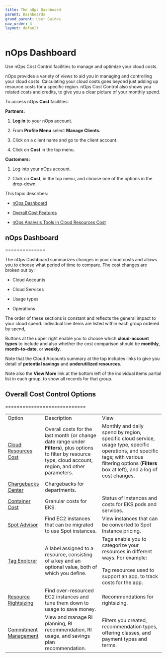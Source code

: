 ```yaml
---
title: The nOps Dashboard
parent: Dashboards
grand_parent: User Guides
nav_order: 3
layout: default
---
```


# nOps Dashboard

Use nOps Cost Control facilities to manage and optimize your cloud costs.


nOps provides a variety of views to aid you in managing and controlling your cloud costs. Calculating your cloud costs goes beyond just adding up resource costs for a specific region. nOps Cost Control also shows you related costs and credits, to give you a clear picture of your monthly spend.

To access nOps **Cost** facilities:

**Partners:**

1.  **Log in** to your nOps account.
    
2.  From **Profile Menu** select **Manage Clients.**
    
3.  Click on a client name and go to the client account.
    
4.  Click on **Cost** in the top menu.
    

**Customers:**

1.  Log into your nOps account.
    
2.  Click on **Cost**, in the top menu, and choose one of the options in the drop-down.
    

This topic describes:

* [nOps Dashboard](#h_2a5594293e)
    
* [Overall Cost Features](#h_dbf45b5d1d)
    
* [nOps Analysis Tools in Cloud Resources Cost](#h_c25c4ed3d7)
    

## nOps Dashboard ##
==============

The nOps Dashboard summarizes changes in your cloud costs and allows you to choose what period of time to compare. The cost changes are broken out by:

* Cloud Accounts
    
* Cloud Services
    
* Usage types
    
* Operations
    

The order of these sections is constant and reflects the general impact to your cloud spend. Individual line items are listed within each group ordered by spend,

Buttons at the upper right enable you to choose which **cloud-account types** to include and also whether the cost comparison should be **monthly**, **month-to-date**,  or **weekly**.

Note that the Cloud Accounts summary at the top includes links to give you detail of **potential savings** and **underutilized resources**.

Note also the **View More** link at the bottom left of the individual items partial list in each group, to show all records for that group.

## Overall Cost Control Options ##
============================

|     |     |     |
| --- | --- | --- |
| Option | Description | View |
| [Cloud Resources Cost](#h_c25c4ed3d7) | Overall costs for the last month (or change date range under **Filters**), plus options to filter by resource type, cloud account, region, and other parameters. | Monthly and daily spend by region, specific cloud service, usage type, specific operations, and specific tags; with various filtering options (**Filters** box at left), and a log of cost changes. |
| [Chargebacks Center](https://docs.nops.io/en/articles/5201817-how-to-configure-chargebacks-in-chargeback-center) | Chargebacks for departments. |     |
| [Container Cost](https://docs.nops.io/en/articles/4785641-how-to-view-the-cost-of-a-kubernetes-service) | Granular costs for EKS. | Status of instances and costs for EKS pods and services. |
| [Spot Advisor](https://docs.nops.io/en/articles/4785643-how-to-view-the-spot-advisor) | Find EC2 instances that can be migrated to use Spot instances. | View instances that can be converted to Spot Instance pricing. |
| [Tag Explorer](https://docs.nops.io/en/articles/5061864-tag-explorer) | A label assigned to a resource, consisting of a key and an optional value, both of which you define. | Tags enable you to categorize your resources in different ways. For example:<br><br>Tag resources used to support an app, to track costs for the app. |
| [Resource Rightsizing](https://docs.nops.io/en/articles/5429822-resource-rightsizing) | Find over-resourced EC2 instances and tune them down to usage to save money. | Recommendations for rightsizing. |
| [Commitment Management](https://docs.nops.io/en/articles/6288943-working-with-reserved-instances-commitment-management) | View and manage RI planning, RI recommendation, RI usage, and savings plan recommendation. | Filters you created, recommendation types, offering classes, and payment types and terms. |

